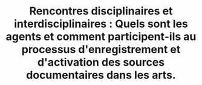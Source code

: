 ---
title: "Rencontres disciplinaires et interdisciplinaires : Quels sont les agents et comment participent-ils au processus d'enregistrement et d'activation des sources documentaires dans les arts."
type: contents
weight: 7
class: list
slug: .
---